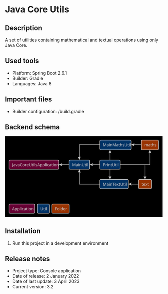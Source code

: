 # Java Core Utils

## Description
A set of utilities containing mathematical and textual operations using only Java Core.

## Used tools
* Platform: Spring Boot 2.6.1
* Builder: Gradle
* Languages: Java 8

## Important files
* Builder configuration: /build.gradle

## Backend schema
![Relationships of elements](readme/back-schema.svg)

## Installation
1. Run this project in a development environment

## Release notes
* Project type: Console application
* Date of release: 2 January 2022
* Date of last update: 3 April 2023
* Current version: 3.2
